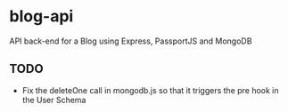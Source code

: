 # blog-api

API back-end for a Blog using Express, PassportJS and MongoDB

## TODO

- Fix the deleteOne call in mongodb.js so that it triggers the pre hook in the User Schema
